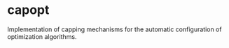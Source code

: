 # capopt
Implementation of capping mechanisms for the automatic configuration of optimization algorithms.
